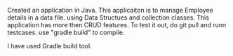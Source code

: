 Created an application in Java. 
This applicaiton is to manage Employee details in a data file. using Data Structues and collection classes. This application has more then CRUD features. To test it out, do git pull and runn testcases. 
use "gradle build" to compile.

I have used Gradle build tool.

